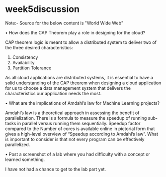 # week5discussion

Note:- Source for the below content is "World Wide Web"

•	How does the CAP Theorem play a role in designing for the cloud?

CAP theorem logic is meant to allow a distributed system to deliver two of the three desired characteristics:
1.	Consistency
2.	Availability
3.	Partition Tolerance 

As all cloud applications are distributed systems, it is essential to have a solid understanding of the CAP theorem when designing a cloud application for us to choose a data management system that delivers the characteristics our application needs the most.

•	What are the implications of Amdahl’s law for Machine Learning projects?

Amdahl’s law is a theoretical approach in assessing the benefit of parallelization. There is a formula to measure the speedup of running sub-tasks in parallel versus running them sequentially.
Speedup factor compared to the Number of cores is available online in pictorial form that gives a high-level overview of “Speedup according to Amdahl’s law”. What is important to consider is that not every program can be effectively parallelized.

•	Post a screenshot of a lab where you had difficulty with a concept or learned something.

I have not had a chance to get to the lab part yet.


